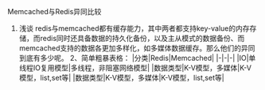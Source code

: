 Memcached与Redis异同比较
1. 浅谈
  redis与memcached都有缓存能力，其中两者都支持key-value的内存存储，而redis同时还具备数据的持久化备份，以及主从模式的数据备份、而memcached支持的数据各更加多样化，如多媒体数据缓存。那么他们的异同到底有多少呢。
2、简单粗暴表格：
|分类|Redis|Memcached|
|-|-|-|
|IO|单线程IO复用模型|多线程，非阻塞网络模型|
|数据类型|K-V模型，多媒体|K-V模型，list,set等|
|数据类型|K-V模型，多媒体|K-V模型，list,set等|
